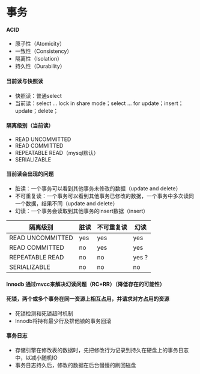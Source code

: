 # 事务

#### ACID
+ 原子性（Atomicity）
+ 一致性（Consistency）
+ 隔离性（Isolation）
+ 持久性（Durability）

#### 当前读与快照读
+ 快照读：普通select
+ 当前读：select ... lock in share mode；select ... for update；insert；update；delete；

#### 隔离级别（当前读）
+ READ UNCOMMITTED
+ READ COMMITTED
+ REPEATABLE READ（mysql默认）
+ SERIALIZABLE

#### 当前读会出现的问题
+ 脏读：一个事务可以看到其他事务未修改的数据（update and delete）
+ 不可重复读：一个事务可以看到其他事务已修改的数据，一个事务中多次读同一个数据，结果不同（update and delete）
+ 幻读：一个事务会读取到其他事务的insert数据（insert）

| 隔离级别         | 脏读  | 不可重复读 | 幻读   |
| ----           | ---- | ----     | ----  |
|READ UNCOMMITTED| yes  | yes      | yes   |
|READ COMMITTED  | no   | yes      | yes   |
|REPEATABLE READ | no   | no       | yes ? |
|SERIALIZABLE    | no   | no       | no    |

#### Innodb 通过mvcc来解决幻读问题（RC+RR）（降低存在的可能性）

#### 死锁，两个或多个事务在同一资源上相互占用，并请求对方占用的资源
+ 死锁检测和死锁超时机制
+ Innodb将持有最少行及排他锁的事务回滚

#### 事务日志
+ 存储引擎在修改表的数据时，先把修改行为记录到持久在硬盘上的事务日志中，以减小随机IO
+ 事务日志持久后，修改的数据在后台慢慢的刷回磁盘
  